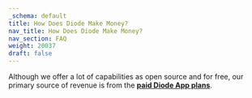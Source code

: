 ```yaml
---
_schema: default
title: How Does Diode Make Money?
nav_title: How Does Diode Make Money?
nav_section: FAQ
weight: 20037
draft: false
---
```

Although we offer a lot of capabilities as open source and for free, our primary source of revenue is from the <a href="https://diode.io/pricing" target="_blank" rel="noopener"><strong>paid Diode App plans</strong></a>.